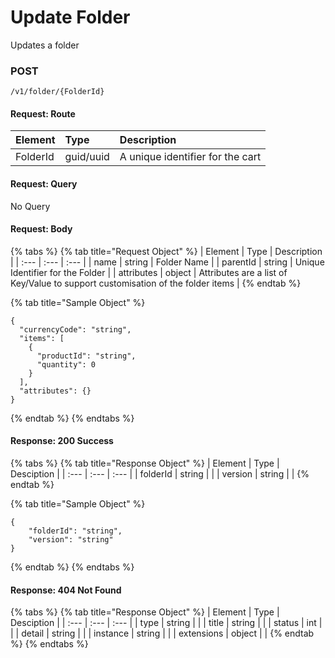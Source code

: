 # Update Folder

Updates a folder‌

### **POST** <a id="post"></a>

```text
/v1/folder/{FolderId}
```

#### ‌Request: Route

| Element | Type | Description |
| :--- | :--- | :--- |
| FolderId | guid/uuid | A unique identifier for the cart |

#### Request: Query <a id="request-query"></a>

‌No Query‌

#### Request: Body <a id="request-body"></a>

{% tabs %}
{% tab title="Request Object" %}
| Element | Type | Description |
| :--- | :--- | :--- |
| name | string | Folder Name |
| parentId | string | Unique Identifier for the Folder |
| attributes | object | Attributes are a list of Key/Value to support customisation of the folder items |
{% endtab %}

{% tab title="Sample Object" %}
```text
{
  "currencyCode": "string",
  "items": [
    {
      "productId": "string",
      "quantity": 0
    }
  ],
  "attributes": {}
}
```
{% endtab %}
{% endtabs %}

#### Response: 200 Success

{% tabs %}
{% tab title="Response Object" %}
| Element | Type | Desciption |
| :--- | :--- | :--- |
| folderId | string |  |
| version | string |  |
{% endtab %}

{% tab title="Sample Object" %}
```text
{
    "folderId": "string",
    "version": "string"
}
```
{% endtab %}
{% endtabs %}

#### Response: 404 Not Found

{% tabs %}
{% tab title="Response Object" %}
| Element | Type | Desciption |
| :--- | :--- | :--- |
| type | string |  |
| title | string |  |
| status | int |  |
| detail | string |  |
| instance | string |  |
| extensions | object |  |
{% endtab %}
{% endtabs %}

